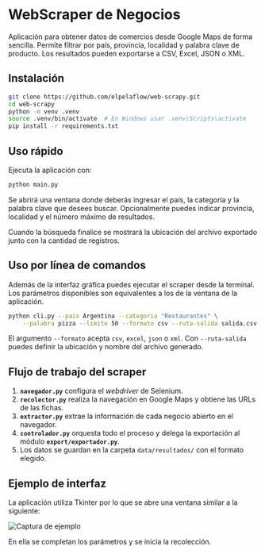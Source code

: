 # WebScraper de Negocios

Aplicación para obtener datos de comercios desde Google Maps de forma sencilla. Permite filtrar por país, provincia, localidad y palabra clave de producto. Los resultados pueden exportarse a CSV, Excel, JSON o XML.

## Instalación

```bash
git clone https://github.com/elpelaflow/web-scrapy.git
cd web-scrapy
python -m venv .venv
source .venv/bin/activate  # En Windows usar .venv\Scripts\activate
pip install -r requirements.txt
```

## Uso rápido

Ejecuta la aplicación con:

```bash
python main.py
```

Se abrirá una ventana donde deberás ingresar el país, la categoría y la palabra clave que desees buscar. Opcionalmente puedes indicar provincia, localidad y el número máximo de resultados.

Cuando la búsqueda finalice se mostrará la ubicación del archivo exportado junto con la cantidad de registros.

## Uso por línea de comandos

Además de la interfaz gráfica puedes ejecutar el scraper desde la terminal. Los
parámetros disponibles son equivalentes a los de la ventana de la aplicación.

```bash
python cli.py --pais Argentina --categoria "Restaurantes" \
    --palabra pizza --limite 50 --formato csv --ruta-salida salida.csv
```

El argumento `--formato` acepta `csv`, `excel`, `json` o `xml`. Con `--ruta-salida`
puedes definir la ubicación y nombre del archivo generado.

## Flujo de trabajo del scraper

1. **`navegador.py`** configura el *webdriver* de Selenium.
2. **`recolector.py`** realiza la navegación en Google Maps y obtiene las URLs de las fichas.
3. **`extractor.py`** extrae la información de cada negocio abierto en el navegador.
4. **`controlador.py`** orquesta todo el proceso y delega la exportación al módulo **`export/exportador.py`**.
5. Los datos se guardan en la carpeta `data/resultados/` con el formato elegido.

## Ejemplo de interfaz

La aplicación utiliza Tkinter por lo que se abre una ventana similar a la siguiente:

![Captura de ejemplo](docs/captura_ejemplo.png)

En ella se completan los parámetros y se inicia la recolección.